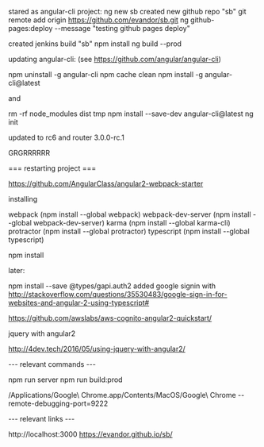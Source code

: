 stared as angular-cli project: ng new sb
created new github repo "sb"
git remote add origin https://github.com/evandor/sb.git
ng github-pages:deploy --message "testing github pages deploy"

created jenkins build "sb"
npm install
ng build --prod

updating angular-cli: (see https://github.com/angular/angular-cli)

  npm uninstall -g angular-cli
  npm cache clean
  npm install -g angular-cli@latest

and

  rm -rf node_modules dist tmp
  npm install --save-dev angular-cli@latest
  ng init

updated to rc6 and router 3.0.0-rc.1

GRGRRRRRR

=== restarting project ===

https://github.com/AngularClass/angular2-webpack-starter

installing

webpack (npm install --global webpack)
webpack-dev-server (npm install --global webpack-dev-server)
karma (npm install --global karma-cli)
protractor (npm install --global protractor)
typescript (npm install --global typescript)

npm install

later:

npm install --save @types/gapi.auth2
added google signin with http://stackoverflow.com/questions/35530483/google-sign-in-for-websites-and-angular-2-using-typescript#

https://github.com/awslabs/aws-cognito-angular2-quickstart/


jquery with angular2

  http://4dev.tech/2016/05/using-jquery-with-angular2/

--- relevant commands ---

npm run server
npm run build:prod


/Applications/Google\ Chrome.app/Contents/MacOS/Google\ Chrome --remote-debugging-port=9222

--- relevant links ---

http://localhost:3000
https://evandor.github.io/sb/   